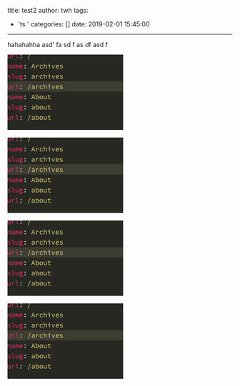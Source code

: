title: test2
author: twh
tags:
  - 'ts '
categories: []
date: 2019-02-01 15:45:00
---
hahahahha asd' fa
sd f
as
df 
asd
f

![upload successful](/images/pasted-0.png)

![upload successful](/images/pasted-1.png)

![upload successful](/images/pasted-2.png)

![upload successful](/images/pasted-3.png)